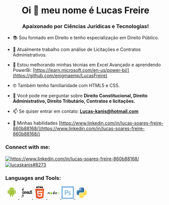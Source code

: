 <h1 align="center">Oi 👋 meu nome é Lucas Freire</h1>
<h3 align="center">Apaixonado por Ciências Jurídicas e Tecnologias!</h3>

- 📚 Sou formado em Direito e tenho especialização em Direito Público.

- 🔭 Atualmente trabalho com análise de Licitações e Contratos Administrativos. 

- 🌱 Estou melhorando minhas técnias em Excel Avançado e aprendendo PowerBi: [https://learn.microsoft.com/en-us/power-bi/](https://github.com/enigmaemp/LucasFreire)

- 🤓 Também tenho familiaridade com HTML5 e CSS.

- 💬 Você pode me perguntar sobre **Direito Constitucional, Direito Administrativo, Direito Tributário, Contratos e licitações.**

- 📫 Se quiser entrar em contato: **Lucas-kanis@hotmail.com**

- 📄 Minhas habilidades [https://www.linkedin.com/in/lucas-soares-freire-860b88168/](https://www.linkedin.com/in/lucas-soares-freire-860b88168/)

<h3 align="left">Connect with me:</h3>
<p align="left">
<a href="https://linkedin.com/in/https://www.linkedin.com/in/lucas-soares-freire-860b88168/" target="blank"><img align="center" src="https://raw.githubusercontent.com/rahuldkjain/github-profile-readme-generator/master/src/images/icons/Social/linked-in-alt.svg" alt="https://www.linkedin.com/in/lucas-soares-freire-860b88168/" height="30" width="40" /></a>
<a href="https://discord.gg/lucaskanis#8273" target="blank"><img align="center" src="https://raw.githubusercontent.com/rahuldkjain/github-profile-readme-generator/master/src/images/icons/Social/discord.svg" alt="lucaskanis#8273" height="30" width="40" /></a>
</p>

<h3 align="left">Languages and Tools:</h3>
<p align="left"> <a href="https://developer.android.com" target="_blank" rel="noreferrer"> <img src="https://raw.githubusercontent.com/devicons/devicon/master/icons/android/android-original-wordmark.svg" alt="android" width="40" height="40"/> </a> <a href="https://canvasjs.com" target="_blank" rel="noreferrer"> <img src="https://raw.githubusercontent.com/Hardik0307/Hardik0307/master/assets/canvasjs-charts.svg" alt="canvasjs" width="40" height="40"/> </a> <a href="https://www.w3.org/html/" target="_blank" rel="noreferrer"> <img src="https://raw.githubusercontent.com/devicons/devicon/master/icons/html5/html5-original-wordmark.svg" alt="html5" width="40" height="40"/> </a> <a href="https://nodejs.org" target="_blank" rel="noreferrer"> <img src="https://raw.githubusercontent.com/devicons/devicon/master/icons/nodejs/nodejs-original-wordmark.svg" alt="nodejs" width="40" height="40"/> </a> <a href="https://www.photoshop.com/en" target="_blank" rel="noreferrer"> <img src="https://raw.githubusercontent.com/devicons/devicon/master/icons/photoshop/photoshop-line.svg" alt="photoshop" width="40" height="40"/> </a> <a href="https://www.python.org" target="_blank" rel="noreferrer"> <img src="https://raw.githubusercontent.com/devicons/devicon/master/icons/python/python-original.svg" alt="python" width="40" height="40"/> </a> </p> 
